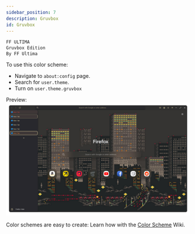 ```yaml
---
sidebar_position: 7
description: Gruvbox
id: Gruvbox
---
```


```
FF ULTIMA
Gruvbox Edition
By FF Ultima
```

To use this color scheme:
- Navigate to `about:config` page.
- Search for `user.theme`.
- Turn on `user.theme.gruvbox`

Preview:
![preview](./preview.png)

Color schemes are easy to create: Learn how with the [Color Scheme](/docs/color-schemes/create-a-color-scheme) Wiki.